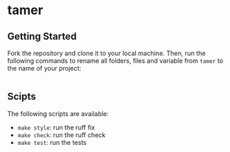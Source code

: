# tamer

## Getting Started

Fork the repository and clone it to your local machine. Then, run the following commands to rename all folders, files and variable from `tamer` to the name of your project:
  
```bash
```

## Scipts

The following scripts are available:
- `make style`: run the ruff fix
- `make check`: run the ruff check
- `make test`: run the tests
